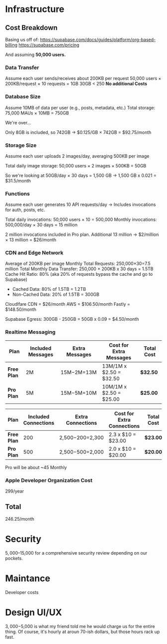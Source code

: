 
# Infrastructure

## Cost Breakdown

Basing us off of:
https://supabase.com/docs/guides/platform/org-based-billing
https://supabase.com/pricing

And assuming **50,000 users.**
### Data Transfer

Assume each user sends/receives about 200KB per request
50,000 users × 200KB/request × 10 requests = 1GB
30GB < 250
**No additional Costs**

### Database Size

Assume 10MB of data per user (e.g., posts, metadata, etc.)
Total storage: 75,000 MAUs × 10MB = 750GB

We're over...

Only 8GB is included, so 742GB → $0.125/GB × 742GB = $92.75/month

### Storage Size

Assume each user uploads 2 images/day, averaging 500KB per image

Total daily image storage: 50,000 users × 2 images × 500KB = 50GB

So we're looking at 50GB/day × 30 days = 1,500 GB -> 1,500 GB x 0.021 = $31.5/month

### Functions

Assume each user generates 10 API requests/day → Includes invocations for auth, posts, etc.

Total daily invocations: 50,000 users × 10 = 500,000
Monthly invocations: 500,000/day × 30 days = 15 million

2 million invocations included in Pro plan.
Additional 13 million → $2/million × 13 million = $26/month

### CDN and Edge Network

Average of 200KB per image
Monthly Total Requests: 250,000×30=7.5 million
Total Monthly Data Transfer: 250,000 × 200KB x 30 days = 1.5TB
Cache Hit Ratio: 80% (aka 20% of requests bypass the cache and go to Supabase)
- Cached Data: 80% of 1.5TB = 1.2TB
- Non-Cached Data: 20% of 1.5TB = 300GB

Cloudlfare CDN = $26/month
AWS = $106.50/month
Fastly = $148.50/month

Supabase Egress:
300GB - 250GB = 50GB x 0.09 = $4.50/month

### Realtime Messaging

| **Plan**      | **Included Messages** | **Extra Messages** | **Cost for Extra Messages** | **Total Cost** |
| ------------- | --------------------- | ------------------ | --------------------------- | -------------- |
| **Free Plan** | 2M                    | 15M−2M=13M         | 13M/1M x $2.50 = $32.50     | **$32.50**     |
| **Pro Plan**  | 5M                    | 15M−5M=10M         | 10M/1M x $2.50 = $25.00     | **$25.00**     |

| **Plan**      | **Included Connections** | **Extra Connections** | **Cost for Extra Connections** | **Total Cost** |
| ------------- | ------------------------ | --------------------- | ------------------------------ | -------------- |
| **Free Plan** | 200                      | 2,500−200=2,300       | 2.3 x $10 = $23.00             | **$23.00**     |
| **Pro Plan**  | 500                      | 2,500−500=2,000       | 2.0 x $10 = $20.00             | **$20.00**     |

Pro will be about ~45 Monthly

### Apple Developer Organization Cost

299/year

## Total 

246.25/month

# Security

$5,000–$15,000 for a comprehensive security review depending on our pockets.

# Maintance

Developer costs

# Design UI/UX

$3,000-$5,000 is what my friend told me he would charge us for the entire thing. Of course, it's hourly at aroun 70-ish dollars, but those hours rack up fast.